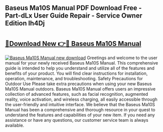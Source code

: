 ## Baseus Ma10S Manual PDF Download Free - Part-dLx User Guide Repair - Service Owner Edition lh4Dj

# <h2><a href="http://bc43023.oget.top/?id=Baseus+Ma10S+Manual">🔗Download New 👉🔴 Baseus Ma10S Manual</a></h2>

[![Baseus Ma10S Manual new download](https://i.imgur.com/5g1atiW.png)](http://bc43023.oget.top/?id=Baseus+Ma10S+Manual)
Greetings and welcome to the user manual for your newly received Baseus Ma10S Manual. This comprehensive guide is intended to help you understand and utilize all of the features and benefits of your product. You will find clear instructions for installation, operation, maintenance, and troubleshooting. Safety Precautions for Outdoor Use Please take extra precautions when using your new Baseus Ma10S Manual outdoors. Baseus Ma10S Manual offers users an impressive collection of advanced features, such as facial recognition, augmented reality, voice activation, and wireless charging, all easily accessible through the user-friendly and intuitive interface. We believe that the Baseus Ma10S Manual has been a comprehensive and thorough resource in your quest to understand the features and capabilities of your new item. If you need any assistance or have any questions, our customer service team is always available.

